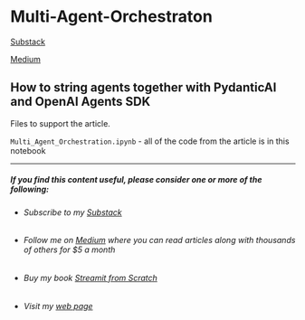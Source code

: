 # Multi-Agent-Orchestraton


[Substack](https://technofile.substack.com/p/multi-agent-system-orchestration)

[Medium](https://medium.com/codefile/multi-agent-system-orchestration-b7c4ce51b293)

## How to string agents together with PydanticAI and OpenAI Agents SDK





Files to support the article.

``Multi_Agent_Orchestration.ipynb`` - all of the code from the article is in this notebook



---

##### If you find this content useful, please consider one or more of the following:

- ###### Subscribe to my [Substack](https://technofile.substack.com/)

- ###### Follow me on [Medium](https://medium.com/@alan-jones) where you can read articles along with thousands of others for $5 a month

- ###### Buy my book [*Streamit from Scratch*](https://alanjones2.github.io/streamlitfromscratch/)

- ###### Visit my [web page](alanjones2.github.io)
